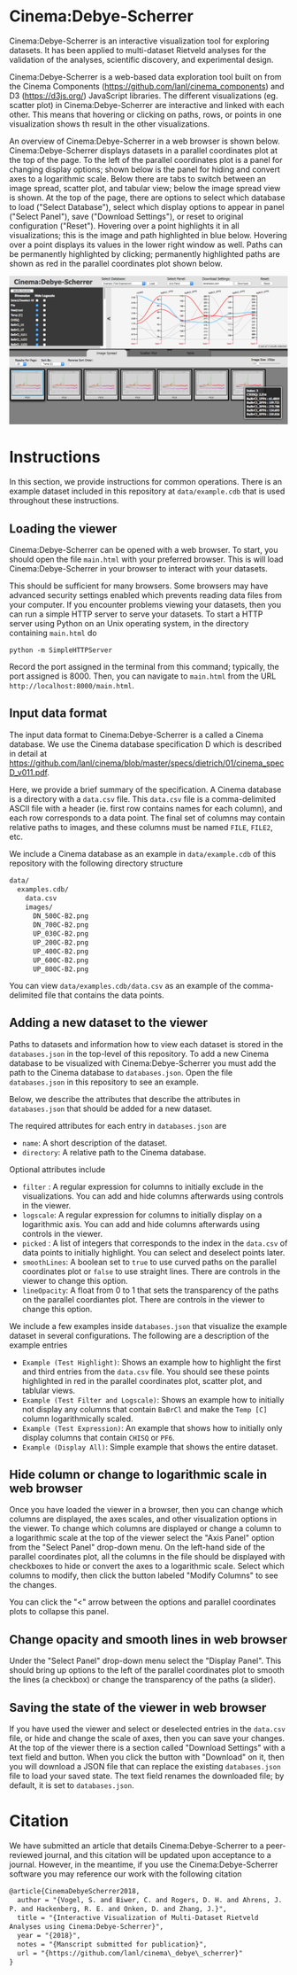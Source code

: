 # Cinema:Debye-Scherrer

Cinema:Debye-Scherrer is an interactive visualization tool for exploring datasets.
It has been applied to multi-dataset Rietveld analyses for the validation of the analyses, scientific discovery, and experimental design.

Cinema:Debye-Scherrer is a web-based data exploration tool built on from the Cinema Components (https://github.com/lanl/cinema_components) and D3 (https://d3js.org/) JavaScript libraries.
The different visualizations (eg. scatter plot) in Cinema:Debye-Scherrer are interactive and linked with each other.
This means that hovering or clicking on paths, rows, or points in one visualization shows th result in the other visualizations.

An overview of Cinema:Debye-Scherrer in a web browser is shown below.
Cinema:Debye-Scherrer displays datasets in a parallel coordinates plot at the top of the page.
To the left of the parallel coordinates plot is a panel for changing display options; shown below is the panel for hiding and convert axes to a logarithmic scale.
Below there are tabs to switch between an image spread, scatter plot, and tabular view; below the image spread view is shown.
At the top of the page, there are options to select which database to load ("Select Database"), select which display options to appear in panel ("Select Panel"), save ("Download Settings"), or reset to original configuration ("Reset").
Hovering over a point highlights it in all visualizations; this is the image and path highlighted in blue below.
Hovering over a point displays its values in the lower right window as well.
Paths can be permanently highlighted by clicking; permanently highlighted paths are shown as red in the parallel coordinates plot shown below.

![Overview](docs/images/overview.png)

# Instructions

In this section, we provide instructions for common operations.
There is an example dataset included in this repository at ``data/example.cdb`` that is used throughout these instructions.

## Loading the viewer

Cinema:Debye-Scherrer can be opened with a web browser.
To start, you should open the file ``main.html`` with your preferred browser.
This is will load Cinema:Debye-Scherrer in your browser to interact with your datasets.

This should be sufficient for many browsers.
Some browsers may have advanced security settings enabled which prevents reading data files from your computer.
If you encounter problems viewing your datasets, then you can run a simple HTTP server to serve your datasets.
To start a HTTP server using Python on an Unix operating system, in the directory containing ``main.html`` do
```
python -m SimpleHTTPServer
```
Record the port assigned in the terminal from this command; typically, the port assigned is 8000.
Then, you can navigate to ``main.html`` from the URL ``http://localhost:8000/main.html``.

## Input data format

The input data format to Cinema:Debye-Scherrer is a called a Cinema database.
We use the Cinema database specification D which is described in detail at https://github.com/lanl/cinema/blob/master/specs/dietrich/01/cinema_specD_v011.pdf.

Here, we provide a brief summary of the specification.
A Cinema database is a directory with a ``data.csv`` file.
This ``data.csv`` file is a comma-delimited ASCII file with a header (ie. first row contains names for each column), and each row corresponds to a data point.
The final set of columns may contain relative paths to images, and these columns must be named ``FILE``, ``FILE2``, etc.

We include a Cinema database as an example in ``data/example.cdb`` of this repository with the following directory structure
```
data/
  examples.cdb/
    data.csv
    images/
      DN_500C-B2.png
      DN_700C-B2.png
      UP_030C-B2.png
      UP_200C-B2.png
      UP_400C-B2.png
      UP_600C-B2.png
      UP_800C-B2.png
```

You can view ``data/examples.cdb/data.csv`` as an example of the comma-delimited file that contains the data points.

## Adding a new dataset to the viewer

Paths to datasets and information how to view each dataset is stored in the ``databases.json`` in the top-level of this repository.
To add a new Cinema database to be visualized with Cinema:Debye-Scherrer you must add the path to the Cinema database to ``databases.json``.
Open the file ``databases.json`` in this repository to see an example.

Below, we describe the attributes that describe the attributes in ``databases.json`` that should be added for a new dataset.

The required attributes for each entry in ``databases.json`` are
  * ``name``: A short description of the dataset.
  * ``directory``: A relative path to the Cinema database.

Optional attributes include
  * ``filter`` : A regular expression for columns to initially exclude in the visualizations. You can add and hide columns afterwards using controls in the viewer.
  * ``logscale``: A regular expression for columns to initially display on a logarithmic axis. You can add and hide columns afterwards using controls in the viewer.
  * ``picked`` : A list of integers that corresponds to the index in the ``data.csv`` of data points to initially highlight. You can select and deselect points later.
  * ``smoothLines``: A boolean set to ``true`` to use curved paths on the parallel coordinates plot or ``false`` to use straight lines. There are controls in the viewer to change this option.
  * ``lineOpacity``: A float from 0 to 1 that sets the transparency of the paths on the parallel coordiantes plot. There are controls in the viewer to change this option.

We include a few examples inside ``databases.json`` that visualize the example dataset in several configurations.
The following are a description of the example entries
  * ``Example (Test Highlight)``: Shows an example how to highlight the first and third entries from the ``data.csv`` file. You should see these points highlighted in red in the parallel coordinates plot, scatter plot, and tablular views.
  * ``Example (Test Filter and Logscale)``: Shows an example how to initially not display any columns that contain ``BaBrCl`` and make the ``Temp [C]`` column logarithmically scaled.
  * ``Example (Test Expression)``: An example that shows how to initially only display columns that contain ``CHISQ`` or ``PF6``.
  * ``Example (Display All)``: Simple example that shows the entire dataset.

## Hide column or change to logarithmic scale in web browser

Once you have loaded the viewer in a browser, then you can change which columns are displayed, the axes scales, and other visualization options in the viewer.
To change which columns are displayed or change a column to a logarithmic scale at the top of the viewer select the "Axis Panel" option from the "Select Panel" drop-down menu.
On the left-hand side of the parallel coordinates plot, all the columns in the file should be displayed with checkboxes to hide or convert the axes to a logarithmic scale.
Select which columns to modify, then click the button labeled "Modify Columns" to see the changes.

You can click the "<" arrow between the options and parallel coordinates plots to collapse this panel.

## Change opacity and smooth lines in web browser

Under the "Select Panel" drop-down menu select the "Display Panel".
This should bring up options to the left of the parallel coordinates plot to smooth the lines (a checkbox) or change the transparency of the paths (a slider).

## Saving the state of the viewer in web browser

If you have used the viewer and select or deselected entries in the ``data.csv`` file, or hide and change the scale of axes, then you can save your changes.
At the top of the viewer there is a section called "Download Settings" with a text field and button.
When you click the button with "Download" on it, then you will download a JSON file that can replace the existing ``databases.json`` file to load your saved state.
The text field renames the downloaded file; by default, it is set to ``databases.json``.

# Citation

We have submitted an article that details Cinema:Debye-Scherrer to a peer-reviewed journal, and this citation will be updated upon acceptance to a journal.
However, in the meantime, if you use the Cinema:Debye-Scherrer software you may reference our work with the following citation
```
@article{CinemaDebyeScherrer2018,
  author = "{Vogel, S. and Biwer, C. and Rogers, D. H. and Ahrens, J. P. and Hackenberg, R. E. and Onken, D. and Zhang, J.}",
  title = "{Interactive Visualization of Multi-Dataset Rietveld Analyses using Cinema:Debye-Scherrer}",
  year = "{2018}",
  notes = "{Manscript submitted for publication}",
  url = "{https://github.com/lanl/cinema\_debye\_scherrer}"
}
```
